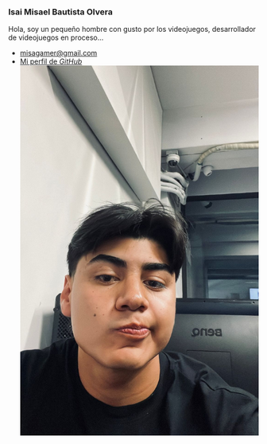 ### Isai Misael Bautista Olvera
Hola, soy un pequeño hombre con gusto por los videojuegos, desarrollador de videojuegos en proceso... 
 - [misagamer@gmail.com](tucorreo@amerike.edu.mx)
 - [Mi perfil de _GitHub_](https://github.com/Misalmon1341)
 ![Isai Misael Bautista Olvera](../img/misafoto.jpg)
